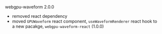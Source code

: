 webgpu-waveform 2.0.0

- removed react dependency
- moved `GPUWaveform` react component, `useWaveformRenderer` react hook to a new pacakge, `webgpu-waveform-react` (1.0.0)
